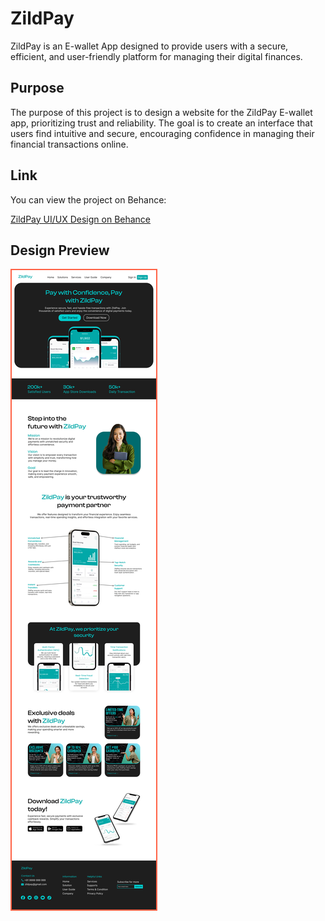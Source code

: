 # ZildPay

ZildPay is an E-wallet App designed to provide users with a secure, efficient, and user-friendly platform for managing their digital finances.

## Purpose

The purpose of this project is to design a website for the ZildPay E-wallet app, prioritizing trust and reliability. The goal is to create an interface that users find intuitive and secure, encouraging confidence in managing their financial transactions online.

## Link

You can view the project on Behance:

[ZildPay UI/UX Design on Behance](https://www.behance.net/gallery/203156191/ZildPay)

## Design Preview

<img src="img/Mockup.png" alt="Website Preview" style="border: 2px solid #FF6347;">

